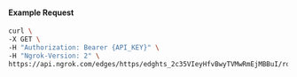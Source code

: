 <!-- Code generated for API Clients. DO NOT EDIT. -->

#### Example Request

```bash
curl \
-X GET \
-H "Authorization: Bearer {API_KEY}" \
-H "Ngrok-Version: 2" \
https://api.ngrok.com/edges/https/edghts_2c35VIeyHfvBwyTVMwRmEjMBBuI/routes/edghtsrt_2c35VH8VnBwG7x71hH9vUXBq2nK
```
